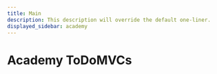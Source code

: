 ```yaml
---
title: Main
description: This description will override the default one-liner.
displayed_sidebar: academy
---
```


# Academy ToDoMVCs